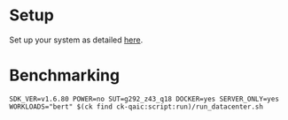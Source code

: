 # Setup
Set up your system as detailed [here](https://github.com/krai/ck-qaic/blob/main/script/setup.docker/README.md).

# Benchmarking
```
SDK_VER=v1.6.80 POWER=no SUT=g292_z43_q18 DOCKER=yes SERVER_ONLY=yes WORKLOADS="bert" $(ck find ck-qaic:script:run)/run_datacenter.sh
```
